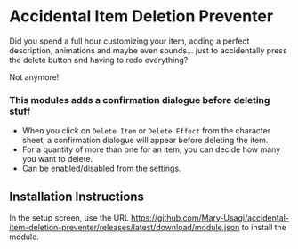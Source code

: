 # Accidental Item Deletion Preventer

Did you spend a full hour customizing your item, adding a perfect description, animations and maybe even sounds... just to accidentally press the delete button and having to redo everything? 

Not anymore!

### This modules adds a confirmation dialogue before deleting stuff
* When you click on `Delete Item` or `Delete Effect` from the character sheet, a confirmation dialogue will appear before deleting the item. 
* For a quantity of more than one for an item, you can decide how many you want to delete. 
* Can be enabled/disabled from the settings.

## Installation Instructions

In the setup screen, use the URL https://github.com/Mary-Usagi/accidental-item-deletion-preventer/releases/latest/download/module.json to install the module.



